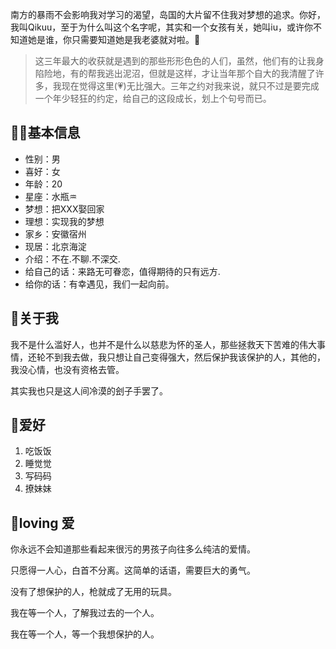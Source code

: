   南方的暴雨不会影响我对学习的渴望，岛国的大片留不住我对梦想的追求。你好，我叫Qikuu，至于为什么叫这个名字呢，其实和一个女孩有关，她叫iu，或许你不知道她是谁，你只需要知道她是我老婆就对啦。🙉
  >这三年最大的收获就是遇到的那些形形色色的人们，虽然，他们有的让我身陷险地，有的帮我逃出泥沼，但就是这样，才让当年那个自大的我清醒了许多，我现在觉得这里(💗)无比强大。三年之约对我来说，就只不过是要完成一个年少轻狂的约定，给自己的这段成长，划上个句号而已。
## 👩‍🚀基本信息
* 性别：男
* 喜好：女
* 年龄：20
* 星座：水瓶♒
* 梦想：把XXX娶回家
* 理想：实现我的梦想
* 家乡：安徽宿州
* 现居：北京海淀
* 介绍：不在.不聊.不深交.
* 给自己的话：来路无可眷恋，值得期待的只有远方.
* 给你的话：有幸遇见，我们一起向前。

## 🦄关于我
  我不是什么滥好人，也并不是什么以慈悲为怀的圣人，那些拯救天下苦难的伟大事情，还轮不到我去做，我只想让自己变得强大，然后保护我该保护的人，其他的，我没心情，也没有资格去管。
  
  其实我也只是这人间冷漠的刽子手罢了。

## 🌈爱好
  1. 吃饭饭
  2. 睡觉觉
  3. 写码码
  4. 撩妹妹

## 💖loving 爱
  你永远不会知道那些看起来很污的男孩子向往多么纯洁的爱情。

  只愿得一人心，白首不分离。这简单的话语，需要巨大的勇气。
  
  没有了想保护的人，枪就成了无用的玩具。
  
  我在等一个人，了解我过去的一个人。
  
  我在等一个人，等一个我想保护的人。  
